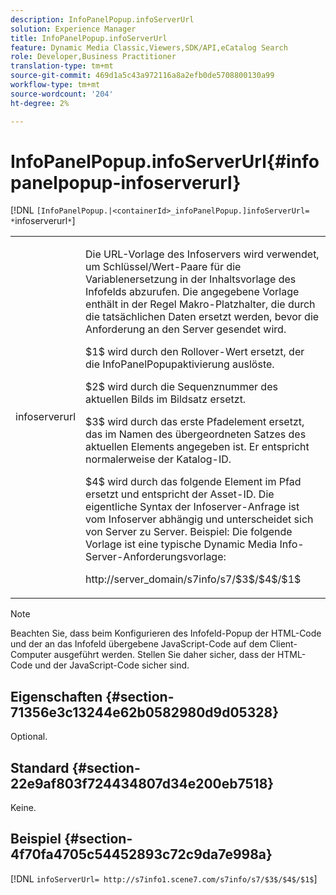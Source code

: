 ```yaml
---
description: InfoPanelPopup.infoServerUrl
solution: Experience Manager
title: InfoPanelPopup.infoServerUrl
feature: Dynamic Media Classic,Viewers,SDK/API,eCatalog Search
role: Developer,Business Practitioner
translation-type: tm+mt
source-git-commit: 469d1a5c43a972116a8a2efb0de5708800130a99
workflow-type: tm+mt
source-wordcount: '204'
ht-degree: 2%

---
```



# InfoPanelPopup.infoServerUrl{#infopanelpopup-infoserverurl}

[!DNL `[InfoPanelPopup.|<containerId>_infoPanelPopup.]infoServerUrl= *`infoserverurl`*`]

<table id="table_9A6258D9B0DA4A29AA8A6C9BBCFE3662"> 
 <tbody> 
  <tr> 
   <td> <p> <span class="codeph"><span class="varname"> infoserverurl</span></span> </p> </td> 
   <td> <p>Die URL-Vorlage des Infoservers wird verwendet, um Schlüssel/Wert-Paare für die Variablenersetzung in der Inhaltsvorlage des Infofelds abzurufen. Die angegebene Vorlage enthält in der Regel Makro-Platzhalter, die durch die tatsächlichen Daten ersetzt werden, bevor die Anforderung an den Server gesendet wird. </p> <p><span class="codeph"> $1$</span> wird durch den Rollover-Wert ersetzt, der die  <span class="codeph"> </span> InfoPanelPopupaktivierung auslöste. </p> <p><span class="codeph"> $2$</span> wird durch die Sequenznummer des aktuellen Bilds im Bildsatz ersetzt. </p> <p><span class="codeph"> $3$</span> wird durch das erste Pfadelement ersetzt, das im Namen des übergeordneten Satzes des aktuellen Elements angegeben ist. Er entspricht normalerweise der Katalog-ID. </p> <p><span class="codeph"> $4$</span> wird durch das folgende Element im Pfad ersetzt und entspricht der Asset-ID. Die eigentliche Syntax der Infoserver-Anfrage ist vom Infoserver abhängig und unterscheidet sich von Server zu Server. Beispiel: Die folgende Vorlage ist eine typische Dynamic Media Info-Server-Anforderungsvorlage: </p> <p><span class="codeph"> http://server_domain/s7info/s7/$3$/$4$/$1$</span> </p> </td> 
  </tr> 
 </tbody> 
</table>

>[!NOTE]
>
>Beachten Sie, dass beim Konfigurieren des Infofeld-Popup der HTML-Code und der an das Infofeld übergebene JavaScript-Code auf dem Client-Computer ausgeführt werden. Stellen Sie daher sicher, dass der HTML-Code und der JavaScript-Code sicher sind.

## Eigenschaften {#section-71356e3c13244e62b0582980d9d05328}

Optional.

## Standard {#section-22e9af803f724434807d34e200eb7518}

Keine.

## Beispiel {#section-4f70fa4705c54452893c72c9da7e998a}

[!DNL `infoServerUrl= http://s7info1.scene7.com/s7info/s7/$3$/$4$/$1$`]
